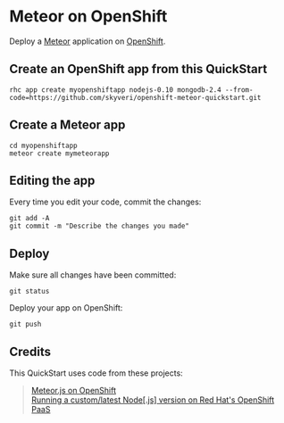 # Meteor on OpenShift

Deploy a [Meteor](http://meteor.com/) application on [OpenShift](http://openshift.com/).

## Create an OpenShift app from this QuickStart

    rhc app create myopenshiftapp nodejs-0.10 mongodb-2.4 --from-code=https://github.com/skyveri/openshift-meteor-quickstart.git

## Create a Meteor app

    cd myopenshiftapp
    meteor create mymeteorapp

## Editing the app

Every time you edit your code, commit the changes:

    git add -A
    git commit -m "Describe the changes you made"

## Deploy

Make sure all changes have been committed:

    git status

Deploy your app on OpenShift:

    git push

## Credits

This QuickStart uses code from these projects:

> [Meteor.js on OpenShift](https://github.com/openshift-quickstart/openshift-meteorjs-quickstart)  
> [Running a custom/latest Node[.js] version on Red Hat's OpenShift PaaS](https://github.com/ramr/nodejs-custom-version-openshift)
